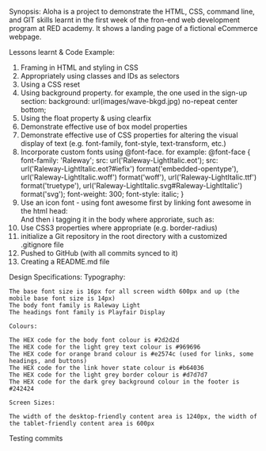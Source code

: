 Synopsis:
	Aloha is a project to demonstrate the HTML, CSS, command line, and GIT skills learnt in the first week of the fron-end web development program at RED academy. It shows a landing page of a fictional eCommerce webpage. 


Lessons learnt & Code Example:

1. Framing in HTML and styling in CSS
2. Appropriately using classes and IDs as selectors
3. Using a CSS reset
4. Using background property. for example, the one used in the sign-up section:
	background: url(images/wave-bkgd.jpg) no-repeat center bottom;
5. Using the float property & using clearfix 
6. Demonstrate effective use of box model properties
7. Demonstrate effective use of CSS properties for altering the visual display of text (e.g. font-family, font-style, text-transform, etc.)
8. Incorporate custom fonts using @font-face. for example:
	@font-face {
		font-family: 'Raleway';
		src: url('Raleway-LightItalic.eot');
		src: url('Raleway-LightItalic.eot?#iefix') format('embedded-opentype'),
			url('Raleway-LightItalic.woff') format('woff'),
			url('Raleway-LightItalic.ttf') format('truetype'),
			url('Raleway-LightItalic.svg#Raleway-LightItalic') format('svg');
		font-weight: 300;
		font-style: italic;
	}
9. Use an icon font - using font awesome
	first by linking font awesome in the html head:
		<link href="https://maxcdn.bootstrapcdn.com/font-awesome/4.6.3/css/font-awesome.min.css" rel="stylesheet" integrity="sha384-T8Gy5hrqNKT+hzMclPo118YTQO6cYprQmhrYwIiQ/3axmI1hQomh7Ud2hPOy8SP1" crossorigin="anonymous">	
	And then i tagging it in the body where approriate, such as:
	<i class="fa fa-pinterest-square" aria-hidden="true"></i>
10. Use CSS3 properties where appropriate (e.g. border-radius)
12. initialize a Git repository in the root directory with a customized .gitignore file
13. Pushed to GitHub (with all commits synced to it)
14. Creating a README.md file


Design Specifications:
	Typography:

	The base font size is 16px for all screen width 600px and up (the mobile base font size is 14px)
	The body font family is Raleway Light
	The headings font family is Playfair Display
	
	Colours:

	The HEX code for the body font colour is #2d2d2d
	The HEX code for the light grey text colour is #969696
	The HEX code for orange brand colour is #e2574c (used for links, some headings, and buttons)
	The HEX code for the link hover state colour is #b64036
	The HEX code for the light grey border colour is #d7d7d7
	The HEX code for the dark grey background colour in the footer is #242424
	
	Screen Sizes:

	The width of the desktop-friendly content area is 1240px, the width of the tablet-friendly content area is 600px

Testing commits
